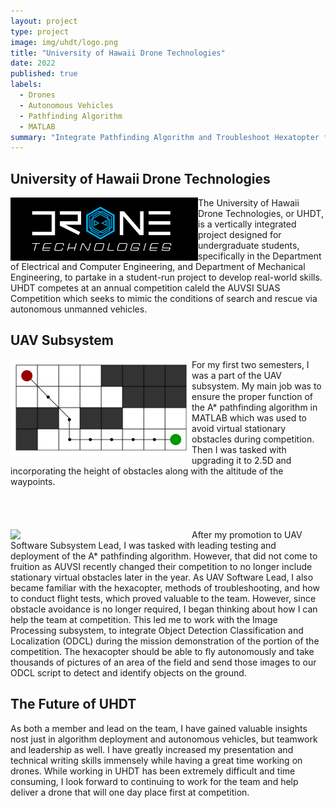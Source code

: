 ```yaml
---
layout: project
type: project
image: img/uhdt/logo.png
title: "University of Hawaii Drone Technologies"
date: 2022
published: true
labels:
  - Drones
  - Autonomous Vehicles
  - Pathfinding Algorithm
  - MATLAB
summary: "Integrate Pathfinding Algorithm and Troubleshoot Hexatopter for AUVSI SUAS Competition"
---
```


## University of Hawaii Drone Technologies
<img align ="left" width="300px" class="img-fluid" src="../img/uhdt/DroneTechnologies.png">
The University of Hawaii Drone Technologies, or UHDT, is a vertically integrated project designed for undergraduate students, specifically in the Department of Electrical and Computer Engineering, and Department of Mechanical Engineering, to partake in a student-run project to develop real-world skills. UHDT competes at an annual competition caleld the AUVSI SUAS Competition which seeks to mimic the conditions of search and rescue via autonomous unmanned vehicles.

## UAV Subsystem
<img align="left" width="290" src="../img/uhdt/a_star.png">
For my first two semesters, I was a part of the UAV subsystem. My main job was to ensure the proper function of the A* pathfinding algorithm in MATLAB which was used to avoid virtual stationary obstacles during competition. Then I was tasked with upgrading it to 2.5D and incorporating the height of obstacles along with the altitude of the waypoints. 
<br/><br/><br/><br/><br/><img align="left" width="290" src="../img/uhdt/hexacopter.jpg">After my promotion to UAV Software Subsystem Lead, I was tasked with leading testing and deployment of the A* pathfinding algorithm. However, that did not come to fruition as AUVSI recently changed their competition to no longer include stationary virtual obstacles later in the year. As UAV Software Lead, I also became familiar with the hexacopter, methods of troubleshooting, and how to conduct flight tests, which proved valuable to the team. However, since obstacle avoidance is no longer required, I began thinking about how I can help the team at competition. This led me to work with the Image Processing subsystem, to integrate Object Detection Classification and Localization (ODCL) during the mission demonstration of the portion of the competition. The hexacopter should be able to fly autonomously and take thousands of pictures of an area of the field and send those images to our ODCL script to detect and identify objects on the ground.

## The Future of UHDT
As both a member and lead on the team, I have gained valuable insights nost just in algorithm deployment and autonomous vehicles, but teamwork and leadership as well. I have greatly increased my presentation and technical writing skills immensely while having a great time working on drones. While working in UHDT has been extremely difficult and time consuming, I look forward to continuing to work for the team and help deliver a drone that will one day place first at competition.